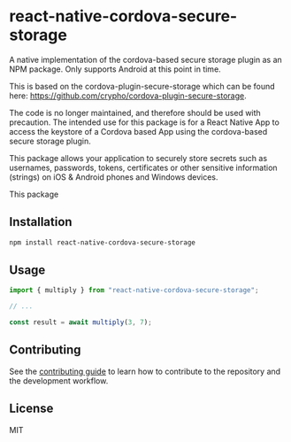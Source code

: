 # react-native-cordova-secure-storage

A native implementation of the cordova-based secure storage plugin as an NPM package. Only supports Android at this point in time.

This is based on the cordova-plugin-secure-storage which can be found here: https://github.com/crypho/cordova-plugin-secure-storage. 

The code is no longer maintained, and therefore should be used with precaution. The intended use for this package is for a React Native App to access the keystore of a Cordova based App using the cordova-based secure storage plugin.

This package allows your application to securely store secrets such as usernames, passwords, tokens, certificates or other sensitive information (strings) on iOS & Android phones and Windows devices.

This package 

## Installation

```sh
npm install react-native-cordova-secure-storage
```

## Usage

```js
import { multiply } from "react-native-cordova-secure-storage";

// ...

const result = await multiply(3, 7);
```

## Contributing

See the [contributing guide](CONTRIBUTING.md) to learn how to contribute to the repository and the development workflow.

## License

MIT
